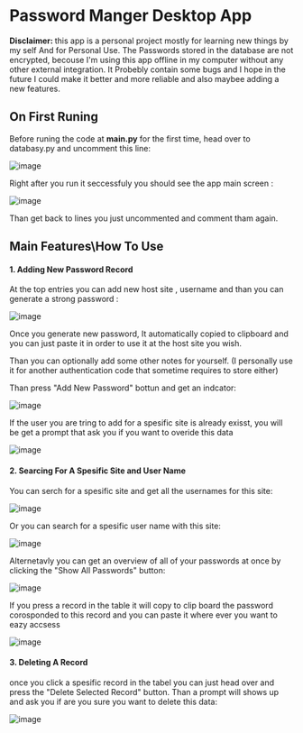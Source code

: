 
<h1>Password Manger Desktop App</h1>
<p><b>Disclaimer: </b>  this app is a personal project mostly for learning new things by my self And for Personal Use.
  The Passwords stored in the database are not encrypted, becouse I'm using this app offline in my computer without any other external integration.
It Probebly contain some bugs and I hope in the future I could make it better and more reliable and also maybee adding a new features.
</p>
<h2> On First Runing</h2>
<p>Before runing the code at <b>main.py</b> for the first time, head over to databasy.py and uncomment this line: 
</p>


![image](https://github.com/Guy10k/Password-Manger-/assets/29884018/6e9a4720-f5d3-4579-9c86-43c32dd0c3cf)



<p> Right after you run it seccessfuly you should see the app main screen :
</p>

![image](https://github.com/Guy10k/Password-Manger-/assets/29884018/b152d9d1-ce8f-4c3e-9d42-742c7b2617c8)

<p>Than get back to lines you just uncommented  and comment tham again.</p>
 
 <h2> Main Features\How To Use</h2>
 <h4>1. Adding New Password Record</h4>
  At the top entries you can add new host site , username and than you can generate a strong password :
  
![image](https://github.com/Guy10k/Password-Manger-/assets/29884018/59b27b46-abce-4933-a7e4-5880499cefaa)

<p>Once you generate new password, It automatically copied to clipboard and you can just paste it in order to use it at the host site you wish.</p>
  <p>Than you can optionally add some other notes for yourself. (I personally use it for another authentication code that sometime requires to store either)</p>
 <p>Than press  "Add New Password" bottun and get an indcator:</p>
 
 ![image](https://github.com/Guy10k/Password-Manger-/assets/29884018/334cade2-9d1f-49e8-b0c1-cd376bf1ce49)
 <p>If the user you are tring to add for a spesific site is already exisst, you will be get a prompt that ask you if you want to overide this data </p>

![image](https://github.com/Guy10k/Password-Manger-/assets/29884018/f107cf55-17b8-4c66-8252-50cd7355c4a9)



 <h4>2. Searcing For A Spesific Site and User Name</h4>
 <P>You can serch for a spesific site and get all the usernames for this site:</P>

 ![image](https://github.com/Guy10k/Password-Manger-/assets/29884018/7920b619-30dc-42ab-87bc-8b6d45243f57)
<p>Or you can search for a spesific user name with this site:</p>

![image](https://github.com/Guy10k/Password-Manger-/assets/29884018/a188e94c-e034-4425-acab-dfd358073dc9)

<p>Alternetavly you can get an overview of all of your passwords at once by clicking the "Show All Passwords" button:</p>

![image](https://github.com/Guy10k/Password-Manger-/assets/29884018/98f49ff0-f1b0-4acf-9b21-c25426885483)

<p>If you press a record in the table it will copy to clip board the password corosponded to this record and you can paste it where ever you want to eazy accsess</p>

![image](https://github.com/Guy10k/Password-Manger-/assets/29884018/8e0853d6-a743-4e25-8641-a1d817fc096d)

 <h4>3. Deleting A Record</h4>
<p>once you click a spesific record in the tabel you can just head over and press the "Delete Selected Record" button. Than a prompt will shows up and ask you if are you sure you want to delete this data: </p>

![image](https://github.com/Guy10k/Password-Manger-/assets/29884018/c1925ab9-486b-4250-ac14-f95b73287d11)

